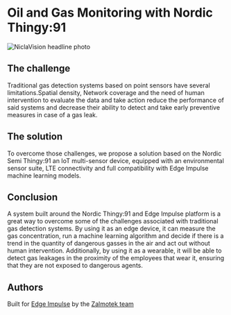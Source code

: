 ﻿
# Oil and Gas Monitoring with Nordic Thingy:91

![NiclaVision headline photo](Thingy91Highlight.jpg)

## The challenge

Traditional gas detection systems based on point sensors have several limitations.Spatial density, Network coverage and the need of human intervention to evaluate the data and take action reduce the performance of said systems and decrease their ability to detect and take early preventive measures in case of a gas leak.

## The solution
To overcome those challenges, we propose a solution based on the Nordic Semi Thingy:91  an IoT multi-sensor device, equipped with an environmental sensor suite, LTE connectivity and full compatibility with Edge Impulse machine learning models.

## Conclusion

A system built around the  Nordic Thingy:91 and Edge Impulse platform is a great way to overcome some of the challenges associated with traditional gas detection systems. By using it as an edge device, it can measure the gas concentration, run a machine learning algorithm and decide if there is a trend in the quantity of dangerous gasses in the air and act out without human intervention. Additionally, by using it as a wearable, it will be able to detect gas leakages in the proximity of the employees that wear it, ensuring that they are not exposed to dangerous agents.

## Authors
   Built for [Edge Impulse](https://edgeimpulse.com/) by the [Zalmotek team](https://zalmotek.com/)


